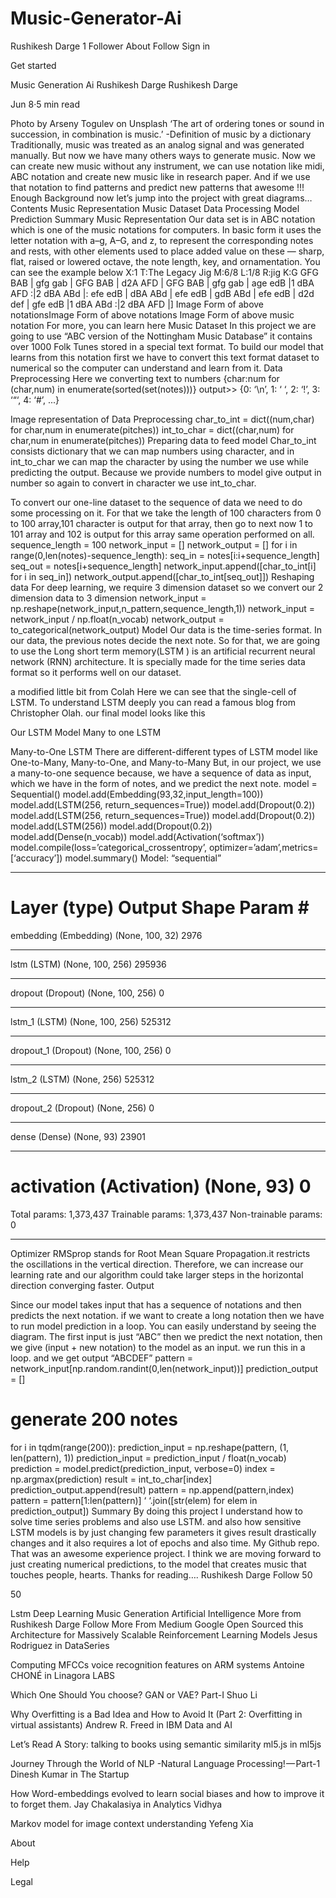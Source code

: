 # Music-Generator-Ai

Rushikesh Darge
1 Follower
About
Follow
Sign in

Get started


Music Generation Ai
Rushikesh Darge
Rushikesh Darge

Jun 8·5 min read


Photo by Arseny Togulev on Unsplash
‘The art of ordering tones or sound in succession, in combination is music.’ -Definition of music by a dictionary
Traditionally, music was treated as an analog signal and was generated manually. But now we have many others ways to generate music. Now we can create new music without any instrument, we can use notation like midi, ABC notation and create new music like in research paper. And if we use that notation to find patterns and predict new patterns that awesome !!!
Enough Background now let’s jump into the project with great diagrams…
Contents
Music Representation
Music Dataset
Data Processing
Model
Prediction
Summary
Music Representation
Our data set is in ABC notation which is one of the music notations for computers. In basic form it uses the letter notation with a–g, A–G, and z, to represent the corresponding notes and rests, with other elements used to place added value on these — sharp, flat, raised or lowered octave, the note length, key, and ornamentation. You can see the example below
<score lang="ABC">
X:1
T:The Legacy Jig
M:6/8
L:1/8
R:jig
K:G
GFG BAB | gfg gab | GFG BAB | d2A AFD |
GFG BAB | gfg gab | age edB |1 dBA AFD :|2 dBA ABd |:
efe edB | dBA ABd | efe edB | gdB ABd |
efe edB | d2d def | gfe edB |1 dBA ABd :|2 dBA AFD |] 
</score>
Image Form of above notationsImage Form of above notations
Image Form of above music notation
For more, you can learn here
Music Dataset
In this project we are going to use “ABC version of the Nottingham Music Database” it contains over 1000 Folk Tunes stored in a special text format.
To build our model that learns from this notation first we have to convert this text format dataset to numerical so the computer can understand and learn from it.
Data Preprocessing
Here we converting text to numbers
{char:num for (char,num) in enumerate(sorted(set(notes)))}
output>>
{0: ‘\n’,
1: ‘ ‘,
2: ‘!’,
3: ‘“‘,
4: ‘#’,
...}

Image representation of Data Preprocessing
char_to_int = dict((num,char) for char,num in enumerate(pitches))
int_to_char = dict((char,num) for char,num in enumerate(pitches))
Preparing data to feed model
Char_to_int consists dictionary that we can map numbers using character, and in int_to_char we can map the character by using the number we use while predicting the output. Because we provide numbers to model give output in number so again to convert in character we use int_to_char.

To convert our one-line dataset to the sequence of data we need to do some processing on it. For that we take the length of 100 characters from 0 to 100 array,101 character is output for that array, then go to next now 1 to 101 array and 102 is output for this array same operation performed on all.
sequence_length = 100
network_input = []
network_output = []
for i in range(0,len(notes)-sequence_length):
seq_in = notes[i:i+sequence_length]
seq_out = notes[i+sequence_length]
network_input.append([char_to_int[i] for i in seq_in])
network_output.append([char_to_int[seq_out]])
Reshaping data
For deep learning, we require 3 dimension dataset so we convert our 2 dimension data to 3 dimension
network_input = np.reshape(network_input,n_pattern,sequence_length,1))
network_input = network_input / np.float(n_vocab)
network_output = to_categorical(network_output)
Model
Our data is the time-series format. In our data, the previous notes decide the next note. So for that, we are going to use the Long short term memory(LSTM ) is an artificial recurrent neural network (RNN) architecture. It is specially made for the time series data format so it performs well on our dataset.

a modified little bit from Colah
Here we can see that the single-cell of LSTM. To understand LSTM deeply you can read a famous blog from Christopher Olah. our final model looks like this

Our LSTM Model
Many to one LSTM

Many-to-One LSTM
There are different-different types of LSTM model like One-to-Many, Many-to-One, and Many-to-Many
But, in our project, we use a many-to-one sequence because, we have a sequence of data as input, which we have in the form of notes, and we predict the next note.
model = Sequential()
model.add(Embedding(93,32,input_length=100))
model.add(LSTM(256, return_sequences=True))
model.add(Dropout(0.2))
model.add(LSTM(256, return_sequences=True))
model.add(Dropout(0.2))
model.add(LSTM(256))
model.add(Dropout(0.2))
model.add(Dense(n_vocab))
model.add(Activation(‘softmax’))
model.compile(loss=’categorical_crossentropy’, optimizer=’adam’,metrics=[‘accuracy’])
model.summary()
Model: “sequential”
_________________________________________________________________
Layer (type) Output Shape Param #
=================================================================
embedding (Embedding) (None, 100, 32) 2976
_________________________________________________________________
lstm (LSTM) (None, 100, 256) 295936
_________________________________________________________________
dropout (Dropout) (None, 100, 256) 0
_________________________________________________________________
lstm_1 (LSTM) (None, 100, 256) 525312
_________________________________________________________________
dropout_1 (Dropout) (None, 100, 256) 0
_________________________________________________________________
lstm_2 (LSTM) (None, 256) 525312
_________________________________________________________________
dropout_2 (Dropout) (None, 256) 0
_________________________________________________________________
dense (Dense) (None, 93) 23901
_________________________________________________________________
activation (Activation) (None, 93) 0
=================================================================
Total params: 1,373,437
Trainable params: 1,373,437
Non-trainable params: 0
________________________________________________________________
Optimizer
RMSprop stands for Root Mean Square Propagation.it restricts the oscillations in the vertical direction. Therefore, we can increase our learning rate and our algorithm could take larger steps in the horizontal direction converging faster.
Output

Since our model takes input that has a sequence of notations and then predicts the next notation. if we want to create a long notation then we have to run model prediction in a loop. You can easily understand by seeing the diagram.
The first input is just “ABC” then we predict the next notation, then we give (input + new notation) to the model as an input. we run this in a loop. and we get output “ABCDEF”
pattern = network_input[np.random.randint(0,len(network_input))]
prediction_output = []
# generate 200 notes
for i in tqdm(range(200)):
 prediction_input = np.reshape(pattern, (1, len(pattern), 1))
 prediction_input = prediction_input / float(n_vocab)
prediction = model.predict(prediction_input, verbose=0)
index = np.argmax(prediction)
 result = int_to_char[index]
 prediction_output.append(result)
pattern = np.append(pattern,index)
 pattern = pattern[1:len(pattern)]
‘ ‘.join([str(elem) for elem in prediction_output])
Summary
By doing this project I understand how to solve time series problems and also use LSTM. and also how sensitive LSTM models is by just changing few parameters it gives result drastically changes and it also requires a lot of epochs and also time. My Github repo.
That was an awesome experience project. I think we are moving forward to just creating numerical predictions, to the model that creates music that touches people, hearts.
Thanks for reading….
Rushikesh Darge
Follow
50


50



Lstm
Deep Learning
Music Generation
Artificial Intelligence
More from Rushikesh Darge
Follow
More From Medium
Google Open Sourced this Architecture for Massively Scalable Reinforcement Learning Models
Jesus Rodriguez in DataSeries

Computing MFCCs voice recognition features on ARM systems
Antoine CHONÉ in Linagora LABS

Which One Should You choose? GAN or VAE? Part-I
Shuo Li

Why Overfitting is a Bad Idea and How to Avoid It (Part 2: Overfitting in virtual assistants)
Andrew R. Freed in IBM Data and AI

Let’s Read A Story: talking to books using semantic similarity
ml5.js in ml5js

Journey Through the World of NLP -Natural Language Processing! — Part-1
Dinesh Kumar in The Startup

How Word-embeddings evolved to learn social biases and how to improve it to forget them.
Jay Chakalasiya in Analytics Vidhya

Markov model for image context understanding
Yefeng Xia

About

Help

Legal
